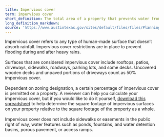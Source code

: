 ```yaml
---
title: Impervious cover
term: impervious cover
short_definition: The total area of a property that prevents water from being absorbed into the ground.
long_definition_markdown:
source: 'https://www.austintexas.gov/sites/default/files/files/Planning/CodeNEXT/ALDC_PRD_23_LandDevelopmentCode_Combined_2017_0130_web.pdf","CodeNext 2M-1 p.15'
---
```



Impervious cover refers to any type of human-made surface that doesn’t absorb rainfall. Impervious cover restrictions are in place to prevent flooding during and after heavy rains.
<br>
<br>Surfaces that are considered impervious cover include rooftops, patios, driveways, sidewalks, roadways, parking lots, and some decks. Uncovered wooden decks and unpaved portions of driveways count as 50% impervious cover.
<br>
<br>Dependent on zoning designation, a certain percentage of impervious cover is permitted on a property. A reviewer can help you calculate your impervious cover, but if you would like to do it yourself, [download this spreadsheet](https://www.austintexas.gov/sites/default/files/files/Planning/Residential/Calculation_aid.xls) to help determine the square footage of impervious surfaces on your property relative to the square footage of the property as a whole.&nbsp;
<br>
<br>Impervious cover does not include sidewalks or easements in the public right of way, water features such as ponds, fountains, and water detention basins, porous pavement, or access ramps.